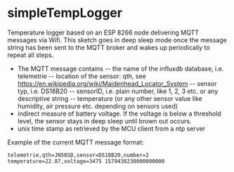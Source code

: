 # simpleTempLogger

Temperature logger based on an ESP 8266 node delivering MQTT messages via Wifi. This sketch goes in deep sleep mode once the message string has been sent to the MQTT broker and wakes up periodically to repeat all steps.

- The MQTT message contains
-- the name of the influxdb database, i.e. telemetrie
-- location of the sensor: qth, see https://en.wikipedia.org/wiki/Maidenhead_Locator_System
-- sensor typ, i.e. DS18B20
-- sensorID, i.e. plain number, like 1, 2, 3 etc. or any descriptive string
-- temperature (or any other sensor value like humidity, air pressure etc. depending on sensors used)
- indirect measure of battery voltage. If the voltage is below a threshold level, the sensor stays in deep sleep until brown out occurs.
- unix time stamp as retrieved by the MCU client from a ntp server

Example of the current MQTT message format: 

    telemetrie,qth=JN58SD,sensor=DS18B20,number=2 temperature=22.87,voltage=3475 1579438238000000000
